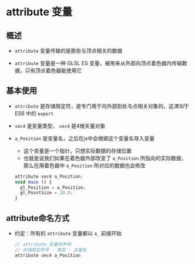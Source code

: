 # attribute 变量

## 概述

+ `attribute` 变量传输的是那些与顶点相关的数据

+ `attribute` 变量是一种 GLSL ES 变量，被用来从外部向顶点着色器内传输数据，只有顶点着色器能使用它

## 基本使用

+ `attribute` 是存储限定符，是专门用于向外部到处与点相关对象的，这*类似*于 ES6 中的 `export`

+ `vec4` 是变量类型， `vec4` 是4维矢量对象

+ `a_Position` 是变量名，之后在js中会根据这个变量名导入变量

  + 这个变量是一个指针，只想实际数据的存储位置
  + 也就是说我们如果在着色器外部改变了 `a_Position` 所指向的实际数据，那么在用着色器中 `a_Position` 所对应的数据也会修改

  ```js
  attribute vec4 a_Position;
  void main () {
    gl_Position = a_Position;
    gl_PointSize = 10.0;
  }
  ```

## attribute命名方式

+ 约定：所有的 `attribute` 变量都以 `a_` 前缀开始

  ```js
  // attribute 变量的声明
  // 存储限定符号 - 类型 - 变量名
  attribute vec4 a_Position
  ```
